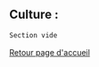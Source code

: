 ## Culture : <br />

``` markdown
Section vide
```

[Retour page d'accueil](https://vaihess.github.io/eshece1)
